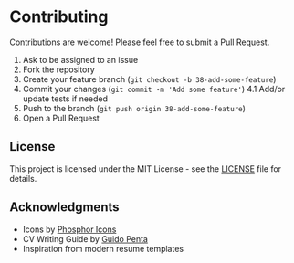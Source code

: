 # Contributing

Contributions are welcome! Please feel free to submit a Pull Request.

1. Ask to be assigned to an issue
2. Fork the repository
3. Create your feature branch (`git checkout -b 38-add-some-feature`)
4. Commit your changes (`git commit -m 'Add some feature'`)
    4.1 Add/or update tests if needed
5. Push to the branch (`git push origin 38-add-some-feature`)
6. Open a Pull Request

## License

This project is licensed under the MIT License - see the [LICENSE](LICENSE) file for details.

## Acknowledgments

- Icons by [Phosphor Icons](https://phosphoricons.com/)
- CV Writing Guide by [Guido Penta](https://github.com/GuidoPenta/galactic-CV-guide-for-developers)
- Inspiration from modern resume templates
